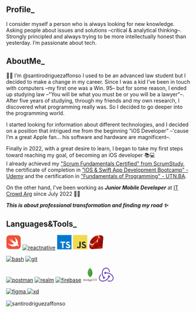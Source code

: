 ## Profile_
I consider myself a person who is always looking for new knowledge. Asking people about issues and solutions –critical & analytical thinking–. 
Strongly principled and always trying to be more intellectually honest than yesterday. I’m passionate about tech.

## AboutMe_
👋🏻 I’m @santirodriguezaffonso I used to be an advanced law student but I decided to make a change in my career. Since I was a kid I’ve been in touch with computers –my first one was a Win. 95– but for some reason, I ended up studying law –"You will be what you must be or you will be a lawyer"–. 
After five years of studying, through my friends and my own research, I discovered what programming really was. So I decided to go deeper into the programming world.

I started looking for information about different technologies, and I decided on a position that intrigued me from the beginning “iOS Developer” –'cause I’m a great Apple fan... his software and hardware are magnificent–.

Finally in 2022, with a great desire to learn, I began to take my first steps toward reaching my goal, of becoming an iOS developer 📚💻      
I already achieved my ["Scrum Fundamentals Certified" from ScrumStudy](https://www.scrumstudy.com/certification/verify?type=SFC&number=920503), the certificate of completion in [“iOS & Swift App Development Bootcamp” - Udemy](https://www.udemy.com/course/ios-13-app-development-bootcamp/) and the certification in ["Fundamentals of Programming" - UTN.BA](https://sceu.frba.utn.edu.ar/e-learning/detalle/curso/338/fundamentos-de-la-programacion?id=999188122).

On the other hand, I've been working as ***Junior Mobile Developer*** at [IT Crowd Arg](https://www.itcrowdarg.com) since July 2022 🙌🏻

**_This is about professional transformation and finding my road ✨_**

## Languages&Tools_
<p align="left">
  <a href="https://developer.apple.com/swift/" target="_blank" rel="noreferrer"><img src="https://raw.githubusercontent.com/devicons/devicon/master/icons/swift/swift-original.svg" alt="swift" width="40" height="40"/></a> 
  <a href="https://reactnative.dev/" target="_blank" rel="noreferrer"><img src="https://reactnative.dev/img/header_logo.svg" alt="reactnative" width="40" height="40"/></a> 
  <a href="https://www.typescriptlang.org/" target="_blank" rel="noreferrer"><img src="https://raw.githubusercontent.com/devicons/devicon/master/icons/typescript/typescript-original.svg" alt="typescript" width="40" height="40"/></a>
  <a href="https://developer.mozilla.org/en-US/docs/Web/JavaScript" target="_blank" rel="noreferrer"><img src="https://raw.githubusercontent.com/devicons/devicon/master/icons/javascript/javascript-original.svg" alt="javascript" width="40" height="40"/></a> 
  <a href="https://www.ruby-lang.org/en/" target="_blank" rel="noreferrer"><img src="https://raw.githubusercontent.com/devicons/devicon/master/icons/ruby/ruby-original.svg" alt="ruby" width="40" height="40"/></a>

<a href="https://www.gnu.org/software/bash/" target="_blank" rel="noreferrer"><img src="https://www.vectorlogo.zone/logos/gnu_bash/gnu_bash-icon.svg" alt="bash" width="40" height="40"/></a> <a href="https://git-scm.com/" target="_blank" rel="noreferrer"><img src="https://www.vectorlogo.zone/logos/git-scm/git-scm-icon.svg" alt="git" width="40" height="40"/> </a> 

<a href="https://postman.com" target="_blank" rel="noreferrer"><img src="https://www.vectorlogo.zone/logos/getpostman/getpostman-icon.svg" alt="postman" width="40" height="40"/></a> <a href="https://realm.io/" target="_blank" rel="noreferrer"><img src="https://raw.githubusercontent.com/bestofjs/bestofjs-webui/8665e8c267a0215f3159df28b33c365198101df5/public/logos/realm.svg" alt="realm" width="40" height="40"/></a> <a href="https://firebase.google.com/" target="_blank" rel="noreferrer"><img src="https://www.vectorlogo.zone/logos/firebase/firebase-icon.svg" alt="firebase" width="40" height="40"/></a> <a href="https://www.mongodb.com/" target="_blank" rel="noreferrer"><img src="https://raw.githubusercontent.com/devicons/devicon/master/icons/mongodb/mongodb-original-wordmark.svg" alt="mongodb" width="40" height="40"/></a> <a href="https://redux.js.org" target="_blank" rel="noreferrer"><img src="https://raw.githubusercontent.com/devicons/devicon/master/icons/redux/redux-original.svg" alt="redux" width="40" height="40"/></a> 
  
<a href="https://www.figma.com/" target="_blank" rel="noreferrer"> <img src="https://www.vectorlogo.zone/logos/figma/figma-icon.svg" alt="figma" width="40" height="40"/> </a> <a href="https://www.adobe.com/products/xd.html" target="_blank" rel="noreferrer"><img src="https://cdn.worldvectorlogo.com/logos/adobe-xd.svg" alt="xd" width="40" height="40"/></a>
</p>
  
<p><img align="center" src="https://github-readme-stats.vercel.app/api/top-langs?username=santirodriguezaffonso&show_icons=true&theme=tokyonight&locale=en&layout=compact" alt="santirodriguezaffonso" /></p>


<!---
santirodriguezaffonso/santirodriguezaffonso is a ✨ special ✨ repository because its `README.md` (this file) appears on your GitHub profile.
You can click the Preview link to take a look at your changes.
--->
